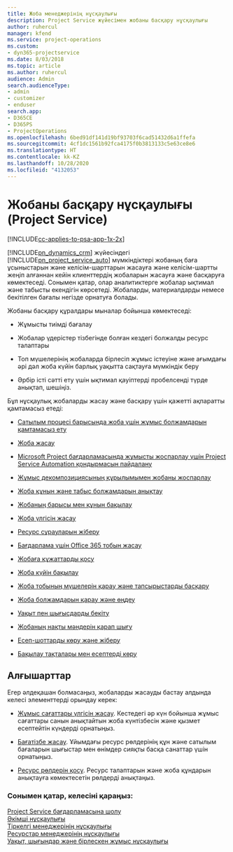 ```yaml
---
title: Жоба менеджерінің нұсқаулығы
description: Project Service жүйесімен жобаны басқару нұсқаулығы
author: ruhercul
manager: kfend
ms.service: project-operations
ms.custom:
- dyn365-projectservice
ms.date: 8/03/2018
ms.topic: article
ms.author: ruhercul
audience: Admin
search.audienceType:
- admin
- customizer
- enduser
search.app:
- D365CE
- D365PS
- ProjectOperations
ms.openlocfilehash: 6bed91df141d19bf93703f6cad51432d6a1ffefa
ms.sourcegitcommit: 4cf1dc1561b92fca4175f0b3813133c5e63ce8e6
ms.translationtype: HT
ms.contentlocale: kk-KZ
ms.lasthandoff: 10/28/2020
ms.locfileid: "4132053"
---
```

# <a name="project-manager-guide-project-service"></a>Жобаны басқару нұсқаулығы (Project Service)

[!INCLUDE[cc-applies-to-psa-app-1x-2x](../includes/cc-applies-to-psa-app-1x-2x.md)]

[!INCLUDE[pn_dynamics_crm](../includes/pn-dynamics-crm.md)] жүйесіндегі [!INCLUDE[pn_project_service_auto](../includes/pn-project-service-auto.md)] мүмкіндіктері жобаның баға ұсыныстарын және келісім-шарттарын жасауға және келісім-шартты жеңіп алғаннан кейін клиенттердің жобаларын жасауға және басқаруға көмектеседі. Сонымен қатар, олар аналитиктерге жобалар ықтимал және табысты екендігін көрсетеді. Жобаларды, материалдарды немесе бекітілген бағалы негізде орнатуға болады.  
  
 Жобаны басқару құралдары мыналар бойынша көмектеседі:  
  
-   Жұмысты тиімді бағалау  
  
-   Жобалар үдерістер тізбегінде болған кездегі болжалды ресурс талаптары  
  
-   Топ мүшелерінің жобаларда бірлесіп жұмыс істеуіне және ағымдағы әрі дәл жоба күйін барлық уақытта сақтауға мүмкіндік беру  
  
-   Әрбір істі сәтті ету үшін ықтимал қауіптерді пробелсенді түрде анықтап, шешіңіз.  
  
Бұл нұсқаулық жобаларды жасау және басқару үшін қажетті ақпаратты қамтамасыз етеді:  
  
-   [Сатылым процесі барысында жоба үшін жұмыс болжамдарын қамтамасыз ету](../psa/provide-estimates-project-during-sales-process.md)  
  
-   [Жоба жасау](../psa/create-project.md)  
  
-   [Microsoft Project бағдарламасында жұмысты жоспарлау үшін Project Service Automation қондырмасын пайдалану](../psa/add-plan-work-microsoft-project.md)  
  
-   [Жұмыс декомпозициясының құрылымымен жобаны жоспарлау](../psa/schedule-project-work-breakdown-structure.md)  
  
-   [Жоба құнын және табыс болжамдарын анықтау](../psa/determine-project-cost-revenue-estimates.md)  
  
-   [Жобаның барысы мен құнын бақылау](../psa/track-project-progress-cost.md)  
  
-   [Жоба үлгісін жасау](../psa/create-project-template.md)  
  
-   [Ресурс сұрауларын жіберу](../psa/submit-resource-requests.md)  
  
-   [Бағдарлама үшін Office 365 тобын жасау](../psa/create-office-365-group-project.md)  
  
-   [Жобаға құжаттарды қосу](../psa/add-documents-project.md)  
  
-   [Жоба күйін бақылау](../psa/track-project-status.md)  
  
-   [Жоба тобының мүшелерін қарау және тапсырыстарды басқару](../psa/view-project-team-members-manage-bookings.md)  
  
-   [Жоба болжамдарын қарау және өңдеу](../psa/view-edit-project-estimates.md)  
  
-   [Уақыт пен шығысдарды бекіту](../psa/approve-time-expenses.md)  
  
-   [Жобаның нақты мәндерін қарап шығу](../psa/review-project-actuals.md)  
  
-   [Есеп-шоттарды көру және жіберу](../psa/view-send-invoices.md)  
  
-   [Бақылау тақталары мен есептерді көру](../psa/view-dashboards-reports.md)  
  
## <a name="prerequisites"></a>Алғышарттар  
 Егер әлдеқашан болмасаңыз, жобаларды жасауды бастау алдында келесі элементтерді орындау керек:  
  
-   [Жұмыс сағаттары үлгісін жасау](../psa/create-work-hours-template.md). Кестедегі әр күн бойынша жұмыс сағаттары санын анықтайтын жоба күнтізбесін және қызмет есептейтін күндерді орнатыңыз.  
  
-   [Бағатізбе жасау](../psa/create-price-list.md). Ұйымдағы ресурс рөлдерінің құн және сатылым бағаларын шығыстар мен өнімдер сияқты басқа санаттар үшін орнатыңыз.  
  
-   [Ресурс рөлдерін қосу](../psa/add-resource-roles.md). Ресурс талаптарын және жоба құндарын анықтауға көмектесетін рөлдерді анықтаңыз.  
  
### <a name="see-also"></a>Сонымен қатар, келесіні қараңыз:  
 [Project Service бағдарламасына шолу](../psa/overview.md)   
 [Әкімші нұсқаулығы](../psa/admin-guide.md)   
 [Тіркелгі менеджерінің нұсқаулығы](../psa/account-manager-guide.md)   
 [Ресурстар менеджерінің нұсқаулығы](../psa/resource-manager-guide.md)   
 [Уақыт, шығындар және бірлескен жұмыс нұсқаулығы](../psa/time-expense-collaboration-guide.md)


